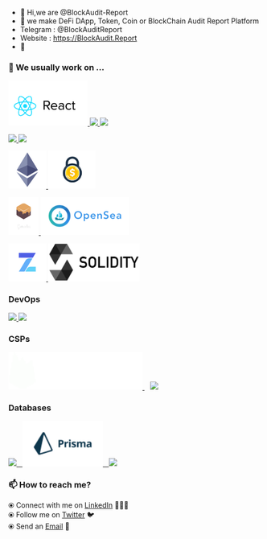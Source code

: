- 👋 Hi,we are @BlockAudit-Report
- 👀 we make DeFi DApp, Token, Coin or BlockChain Audit Report Platform
- Telegram : @BlockAuditReport
- Website  : https://BlockAudit.Report
- 🌱 

### 🔭 We usually work on ...
<p float="left">
  <a href="https://reactjs.org/" target="_blank" >
    <img src="https://raw.githubusercontent.com/arshul/arshul/master/assets/react.gif"  height="90" />
  </a>
  <a href="https://graphql.org/" target="_blank" >
    <img src="https://raw.githubusercontent.com/arshul/arshul/master/assets/graphql.gif"  height="75" />
  </a> 
  <a href="https://www.w3.org/wiki/The_web_standards_model_-_HTML_CSS_and_JavaScript" target="_blank" >
    <img src="https://raw.githubusercontent.com/arshul/arshul/master/assets/html-css-js.png" height="70" />
  </a>
</p> 

<p float="left">
  <a href="https://nodejs.org/" target="_blank" >
    <img src="https://raw.githubusercontent.com/arshul/arshul/master/assets/node.gif"  height="75" />
  </a>
   <a href="https://www.python.org/" target="_blank" >
    <img src="https://raw.githubusercontent.com/arshul/arshul/master/assets/python.webp"  height="75" />
  </a>
</p>
<p float="left">
  <a href="#" target="_blank" >
    <img src="assets/eth.png"  height="75" />
  </a>
   <a href="#" target="_blank" >
    <img src="assets/lock.png"  height="75" />
  </a>
</p>
<p float="left">
  <a href="#" target="_blank" >
    <img src="assets/ganache-logo.png"  height="75" />
  </a>
   <a href="#" target="_blank" >
    <img src="assets/openSea.png"  height="75" />
  </a>
</p>
<p float="left">
  <a href="#" target="_blank" >
    <img src="assets/card.png"  height="75" />
  </a>
   <a href="#" target="_blank" >
    <img src="assets/solidity.png"  height="75" />
  </a>
</p>

### DevOps
<p float="left">
  <a href="https://www.docker.com/" target="_blank" >
    <img src="https://raw.githubusercontent.com/arshul/arshul/master/assets/docker.gif"  height="80" /> 
  </a>
  
  <a href="https://www.terraform.io/" target="_blank" >
    <img src="https://raw.githubusercontent.com/arshul/arshul/master/assets/terraform.gif" width="120" />
  </a>
</p>

  
### CSPs
  
 <p float="left">
  <a href="https://firebase.google.com/" target="_blank" >
    <img src="https://raw.githubusercontent.com/arshul/arshul/master/assets/firebase.gif"  height="75" />
  </a> &nbsp;&nbsp;
  <a href="https://aws.amazon.com/" target="_blank" >
    <img src="https://raw.githubusercontent.com/arshul/arshul/master/assets/aws.gif"  height="75" />
  </a>
 </p>

### Databases
  
 <p float="left">
  <a href="https://www.postgresql.org/" target="_blank" >
    <img src="https://raw.githubusercontent.com/arshul/arshul/master/assets/postgresql.gif" height="90" />&nbsp;&nbsp;
  </a>
    <a href="https://www.prisma.io/" target="_blank" >
    <img src="https://raw.githubusercontent.com/arshul/arshul/master/assets/prisma.gif" height="90" />&nbsp;&nbsp;
  </a>
  <a href="https://www.mongodb.com/" target="_blank" >
    <img src="https://raw.githubusercontent.com/arshul/arshul/master/assets/mongo.gif" height="80" />
  </a>
</p>

### 📫 How to reach me? 

  ⦿ Connect with me on [LinkedIn](https://www.linkedin.com/in/noor-alam-aa722314b/) 👨🏻‍💻 <br>
  ⦿ Follow me on [Twitter](https://twitter.com/BlockAudit) 🐦 <br>
  ⦿ Send an [Email](mailto:team@Blockaudit.Report) 💌 <br>
   
<!--
**** is a ✨ _special_ ✨ repository because its `README.md` (this file) appears on your GitHub profile.

Here are some ideas to get you started:


- 🌱 I’m currently learning ...
- 👯 I’m looking to collaborate on ...
- 🤔 I’m looking for help with ...
- 💬 Ask me about ...
- 📫 How to reach me: ...
- 😄 Pronouns: ...
- ⚡ Fun fact: ...
-->

<!--
Inspired By https://github.com/itsksaurabh/itsksaurabh
-->

